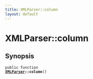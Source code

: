 ```yaml
---
title: XMLParser::column
layout: default
---
```


# XMLParser::column

## Synopsis

<code>public function <b><a href="XMLParser">XMLParser</a>::column</b>()</code>

